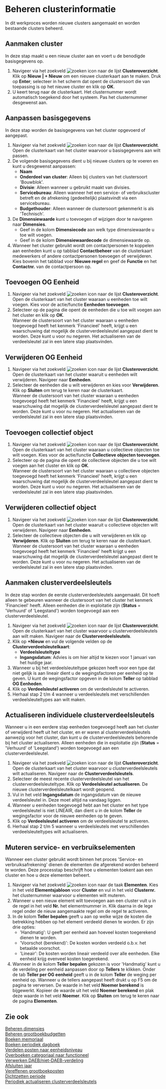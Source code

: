 # Beheren clusterinformatie

In dit werkproces worden nieuwe clusters aangemaakt en worden bestaande clusters beheerd.

## Aanmaken cluster

In deze stap maakt u een nieuw cluster aan en voert u de benodigde basisgegevens op.

1. Navigeer via het zoekveld ![zoeken icon](/assets/images/zoeken.png "zoeken icon") naar de lijst **Clusteroverzicht**. Klik op **Nieuw | + Nieuw** om een nieuwe clusterkaart aan te maken. Druk op **Enter**; selecteer in het scherm dat opent de clustersoort die van toepassing is op het nieuwe cluster en klik op **OK**.
2. U keert terug naar de clusterkaart. Het clusternummer wordt automatisch toegekend door het systeem. Pas het clusternummer desgewenst aan.

## Aanpassen basisgegevens

In deze stap worden de basisgegevens van het cluster opgevoerd of aangepast.

1. Navigeer via het zoekveld ![zoeken icon](/assets/images/zoeken.png "zoeken icon") naar de lijst **Clusteroverzicht**. Open de clusterkaart van het cluster waarvoor u basisgegevens aan wilt passen.
2. De volgende basisgegevens dient u bij nieuwe clusters op te voeren en kunt u desgewenst aanpassen:
	- **Naam**
	- **Onderdeel van cluster**: Alleen bij clusters van het clustersoort 'Bouwblok'.
	- **Divisie**: Alleen wanneer u gebruikt maakt van divisies.
	- **Servicebureau**: Alleen wanneer het een service- of verbruikscluster betreft en de afrekening (gedeeltelijk) plaatsvindt via een servicebureau. 
	- **Budgethouder**: Alleen wanneer de clustersoort gekenmerkt is als 'Technisch'.
3. De **Dimensiewaarde** kunt u toevoegen of wijzigen door te navigeren naar **Dimensies**. 
	- Geef in de kolom **Dimensiecode** aan welk type dimensiewaarde u toe wilt voegen. 
	- Geef in de kolom **Dimensiewaardecode** de dimensiewaarde op. 
4. Wanneer het cluster gebruikt wordt om contactpersonen te koppelen aan eenheden kunt u op tabblad **Contactbeheer** van de clusterkaart medewerkers of andere contactpersonen toevoegen of verwijderen. Kies bovenin het tabblad voor **Nieuwe regel** en geef de **Functie** en het **Contactnr.** van de contactpersoon op.

## Toevoegen OG Eenheid

1. Navigeer via het zoekveld ![zoeken icon](/assets/images/zoeken.png "zoeken icon") naar de lijst **Clusteroverzicht**. Open de clusterkaart van het cluster waaraan u eenheden toe wilt voegen. Kies voor de actie/functie **Eenheden toevoegen**.
2. Selecteer op de pagina die opent de eenheden die u toe wilt voegen aan het cluster en klik op **OK**.  
Wanneer de clustersoort van het cluster waaraan u eenheden toegevoegd heeft het kenmerk 'Financieel' heeft, krijgt u een waarschuwing dat mogelijk de clusterverdeelsleutel aangepast dient te worden. Deze kunt u voor nu negeren. Het actualiseren van de verdeelsleutel zal in een latere stap plaatsvinden.

## Verwijderen OG Eenheid

1. Navigeer via het zoekveld ![zoeken icon](/assets/images/zoeken.png "zoeken icon") naar de lijst **Clusteroverzicht**. Open de clusterkaart van het cluster waaruit u eenheden wilt verwijderen. Navigeer naar **Eenheden**.
2. Selecteer de eenheden die u wilt verwijderen en kies voor **Verwijderen**. Klik op **Sluiten** om terug te keren naar de clusterkaart.  
Wanneer de clustersoort van het cluster waaraan u eenheden toegevoegd heeft het kenmerk 'Financieel' heeft, krijgt u een waarschuwing dat mogelijk de clusterverdeelsleutel aangepast dient te worden. Deze kunt u voor nu negeren. Het actualiseren van de verdeelsleutel zal in een latere stap plaatsvinden.

## Toevoegen collectief object

1. Navigeer via het zoekveld ![zoeken icon](/assets/images/zoeken.png "zoeken icon") naar de lijst **Clusteroverzicht**. Open de clusterkaart van het cluster waaraan u collectieve objecten toe wilt voegen. Kies voor de actie/functie **Collectieve objecten toevoegen**.
2. Selecteer op de pagina die opent de collectieve objecten die u toe wilt voegen aan het cluster en klik op **OK**.  
Wanneer de clustersoort van het cluster waaraan u collectieve objecten toegevoegd heeft het kenmerk 'Financieel' heeft, krijgt u een waarschuwing dat mogelijk de clusterverdeelsleutel aangepast dient te worden. Deze kunt u voor nu negeren. Het actualiseren van de verdeelsleutel zal in een latere stap plaatsvinden.

## Verwijderen collectief object 

1. Navigeer via het zoekveld ![zoeken icon](/assets/images/zoeken.png "zoeken icon") naar de lijst **Clusteroverzicht**. Open de clusterkaart van het cluster waaruit u collectieve objecten wilt verwijderen. Navigeer naar **Eenheden**.
2. Selecteer de collectieve objecten die u wilt verwijderen en klik op **Verwijderen**. Klik op **Sluiten** om terug te keren naar de clusterkaart.  
Wanneer de clustersoort van het cluster waaraan u eenheden toegevoegd heeft het kenmerk 'Financieel' heeft krijgt u een waarschuwing dat mogelijk de clusterverdeelsleutel aangepast dient te worden. Deze kunt u voor nu negeren. Het actualiseren van de verdeelsleutel zal in een latere stap plaatsvinden.

## Aanmaken clusterverdeelsleutels

In deze stap worden de eerste clusterverdeelsleutels aangemaakt. Dit hoeft alleen te gebeuren wanneer de clustersoort van het cluster het kenmerk 'Financieel' heeft. Alleen eenheden die in exploitatie zijn (**Status** = 'Verhuurd' of 'Leegstand') worden toegevoegd aan een clusterverdeelsleutel.
1. Navigeer via het zoekveld ![zoeken icon](/assets/images/zoeken.png "zoeken icon") naar de lijst **Clusteroverzicht**. Open de clusterkaart van het cluster waarvoor u clusterverdeelsleutels aan wilt maken. Navigeer naar de **Clusterverdeelsleutels**.
2. Klik op **+Nieuw** en vul de volgende velden op de **Clusterverdeelsleutelkaart**:
	- **Verdeelsleuteltype**
	- **Ingangsdatum**: Advies is om hier altijd te kiezen voor 1 januari van het huidige jaar. 
3. Wanneer u bij het verdeelsleuteltype gekozen heeft voor een type dat niet gelijk is aan lineair dient u de wegingsfactoren per eenheid op te geven. U kunt de wegingsfactor opgeven in de kolom **Teller** op tabblad **OG Eenheden**. 
4. Klik op **Verdeelsleutel activeren** om de verdeelsleutel te activeren. 
5. Herhaal stap 2 t/m 4 wanneer u verdeelsleutels met verschillenden verdeelsleuteltypes aan wilt maken.

## Actualiseren individuele clusterverdeelsleutels

Wanneer u in een eerdere stap eenheden toegevoegd heeft aan het cluster of verwijderd heeft uit het cluster, en er waren al clusterverdeelsleutels aanwezig voor het cluster, dan kunt u de clusterverdeelsleutels behorende bij het cluster actualiseren. Alleen eenheden die in exploitatie zijn (**Status** = 'Verhuurd' of 'Leegstand') worden toegevoegd aan een clusterverdeelsleutel.

1. Navigeer via het zoekveld ![zoeken icon](/assets/images/zoeken.png "zoeken icon") naar de lijst **Clusteroverzicht**. Open de clusterkaart van het cluster waarvoor u clusterverdeelsleutels wilt actualiseren. Navigeer naar de **Clusterverdeelsleutels**.
2. Selecteer de meest recente clusterverdeelsleutel van het clusterverdeelsleuteltype. Klik op **Verdeelsleutel actualiseren**. De nieuwe clusterverdeelsleutelkaart wordt geopend.
3. Vul in het veld **Ingangsdatum** de ingangsdatum van de nieuwe verdeelsleutel in. Deze moet altijd na vandaag liggen. 
4. Wanneer u eenheden toegevoegd hebt aan het cluster en het type verdeelsleutel is niet LINEAIR, dan dient u in de kolom **Teller** de wegingsfactor voor de nieuwe eenheden op te geven. 
5. Klik op **Verdeelsleutel activeren** om de verdeelsleutel te activeren. 
6. Herhaal stap 2 t/m 5 wanneer u verdeelsleutels met verschillenden verdeelsleuteltypes wilt actualiseren.

## Muteren service- en verbruikselementen

Wanneer een cluster gebruikt wordt binnen het proces 'Service- en verbruiksafrekening' dienen de elementen die afgerekend worden beheerd te worden. Deze processtap beschrijft hoe u elementen toekent aan een cluster en hoe u deze elementen beheert. 

1. Navigeer via het zoekveld ![zoeken icon](/assets/images/zoeken.png "zoeken icon") naar de taak **Elementen**. Kies in het veld **Elementsjabloon** voor **Cluster** en vul in het veld **Clusternr.** het clusternummer waarvoor u elementen wilt muteren. 
2. Wanneer u een nieuw element wilt toevoegen aan een cluster vult u in de regel in het veld **Nr.** het elementnummer in. Klik daarna in de lege regel onder de nieuw aangemaakte regel om de regel te activeren. 
3. In de kolom **Teller bepalen** geeft u aan op welke wijze de kosten die betrekking hebben op het element verdeeld dienen te worden. Er zijn drie opties:
	- 'Handmatig': U geeft per eenheid aan hoeveel kosten toegerekend dienen te worden.
	- 'Voorschot (berekend)': De kosten worden verdeeld o.b.v. het betaalde voorschot.
	- 'Lineair': De kosten worden lineair verdeeld over alle eenheden. Elke eenheid krijg evenveel kosten toegerekend. 
4. Wanneer in de kolom **Teller bepalen** gekozen is voor 'Handmatig' kunt u de verdeling per eenheid aanpassen door op **Tellers** te klikken. Onder de tab **Teller per OG eenheid** geeft u in de kolom **Teller** de weging per eenheid op. Wanneer u de tellers aangepast heeft drukt u op F5 om de pagina te verversen. De waarde in het veld **Noemer berekend** is bijgewerkt. Kopieer de waarde uit het veld **Noemer berekend** en plak deze waarde in het veld **Noemer**. Klik op **Sluiten** om terug te keren naar de pagina **Elementen**.

## Zie ook

[Beheren dimensies](../beheren-dimensies/)  
[Beheren grootboekbudgetten](../beheren-grootboekbudgetten/)  
[Boeken memoriaal](../boeken-memoriaal/)  
[Boeken periodiek dagboek](../boeken-periodiek-dagboek/)   
[Verdelen posten naar eenheidsniveau](../verdelen-posten-naar-eenheidsniveau/)  
[Overboeken categoriaal naar functioneel](../overboeken-categoriaal-naar-functioneel/)  
[Verwerken DAEB/niet-DAEB-verdeling](../verwerken-daeb-niet-daeb-verdeling/)  
[Afsluiten jaar](../afsluiten-jaar/)  
[Vereffenen grootboekposten](../vereffenen-grootboekposten/)  
[Dichtzetten periode](../dichtzetten-periode/)  
[Periodiek actualiseren clusterverdeelsleutels](../periodiek-actualiseren-clusterverdeelsleutels/)
